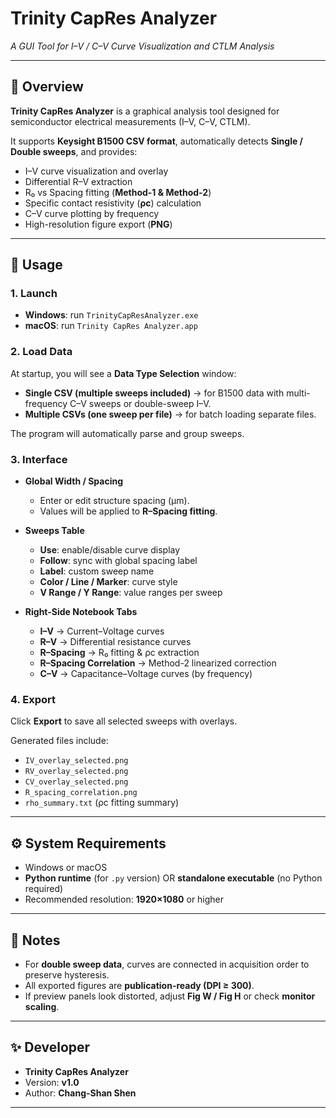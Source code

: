 # Trinity CapRes Analyzer  
*A GUI Tool for I–V / C–V Curve Visualization and CTLM Analysis*

---

## 📌 Overview
**Trinity CapRes Analyzer** is a graphical analysis tool designed for semiconductor electrical measurements (I–V, C–V, CTLM).  

It supports **Keysight B1500 CSV format**, automatically detects **Single / Double sweeps**, and provides:  
- I–V curve visualization and overlay  
- Differential R–V extraction  
- R₀ vs Spacing fitting (**Method-1 & Method-2**)  
- Specific contact resistivity (**ρc**) calculation  
- C–V curve plotting by frequency  
- High-resolution figure export (**PNG**)  

---

## 🚀 Usage

### 1. Launch
- **Windows**: run `TrinityCapResAnalyzer.exe`  
- **macOS**: run `Trinity CapRes Analyzer.app`  

### 2. Load Data
At startup, you will see a **Data Type Selection** window:  
- **Single CSV (multiple sweeps included)** → for B1500 data with multi-frequency C–V sweeps or double-sweep I–V.  
- **Multiple CSVs (one sweep per file)** → for batch loading separate files.  

The program will automatically parse and group sweeps.  

### 3. Interface
- **Global Width / Spacing**  
  - Enter or edit structure spacing (μm).  
  - Values will be applied to **R–Spacing fitting**.  

- **Sweeps Table**  
  - **Use**: enable/disable curve display  
  - **Follow**: sync with global spacing label  
  - **Label**: custom sweep name  
  - **Color / Line / Marker**: curve style  
  - **V Range / Y Range**: value ranges per sweep  

- **Right-Side Notebook Tabs**  
  - **I–V** → Current–Voltage curves  
  - **R–V** → Differential resistance curves  
  - **R–Spacing** → R₀ fitting & ρc extraction  
  - **R–Spacing Correlation** → Method-2 linearized correction  
  - **C–V** → Capacitance–Voltage curves (by frequency)  

### 4. Export
Click **Export** to save all selected sweeps with overlays.  

Generated files include:  
- `IV_overlay_selected.png`  
- `RV_overlay_selected.png`  
- `CV_overlay_selected.png`  
- `R_spacing_correlation.png`  
- `rho_summary.txt` (ρc fitting summary)  

---

## ⚙️ System Requirements
- Windows or macOS  
- **Python runtime** (for `.py` version) OR **standalone executable** (no Python required)  
- Recommended resolution: **1920×1080** or higher  

---

## 📖 Notes
- For **double sweep data**, curves are connected in acquisition order to preserve hysteresis.  
- All exported figures are **publication-ready (DPI ≥ 300)**.  
- If preview panels look distorted, adjust **Fig W / Fig H** or check **monitor scaling**.  

---

## ✨ Developer
- **Trinity CapRes Analyzer**  
- Version: **v1.0**  
- Author: **Chang-Shan Shen**  

---
